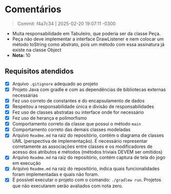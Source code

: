 # Comentários
> Commit: f4a7c34 | 2025-02-20 19:07:11 -0300

- Muita responsabilidade em Tabuleiro, que poderia ser da classe Peça.
- Peça não deve implementar a interface DrawListener e nem colocar um método toString como abstrato, pois um método com essa assinatura já existe na classe Object
- **Nota:** 10


## Requisitos atendidos

- [x] Arquivo `.gitignore` adequado ao projeto
- [x] Projeto Java com gradle e com as dependências de bibliotecas externas necessárias
- [x] Fez uso correto de constantes e do encapsulamento de dados
- [x] Respeitou a responsabilidade única e divisão de responsabilidades
- [x] Fez uso de classes abstratas ou interface onde for necessário
- [x] Fez uso de herança e polimorfismo
- [x] Comportamento correto da classe que possui o método `main`
- [x] Comportamento correto das demais classes modeladas
- [x] Arquivo `Readme.md` na raiz do repositório, contém o diagrama de classes UML (perspectiva de implementação). É necessário representar corretamente as associações entre classes e os modificadores de acesso dos atributos e métodos (métodos triviais DEVEM ser omitidos)
- [x] Arquivo `Readme.md` na raiz do repositório, contém captura de tela do jogo em execução
- [x] Arquivo `Readme.md` na raiz do repositório, indica quais funcionalidades foram implementadas e quais não foram.
- [x] É possível executar o projeto com o comando: `./gradlew run`. Projetos que não executarem serão avaliados com nota zero.
